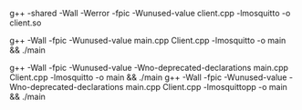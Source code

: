 


g++ -shared -Wall -Werror -fpic -Wunused-value client.cpp -lmosquitto -o client.so

g++ -Wall -fpic -Wunused-value main.cpp Client.cpp -lmosquitto -o main && ./main


g++ -Wall -fpic -Wunused-value -Wno-deprecated-declarations main.cpp Client.cpp -lmosquitto -o main && ./main
g++ -Wall -fpic -Wunused-value -Wno-deprecated-declarations main.cpp Client.cpp -lmosquittopp -o main && ./main